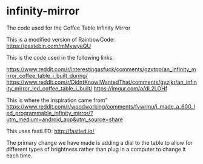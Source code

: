 # infinity-mirror
The code used for the Coffee Table Infinity Mirror

This is a modified version of RainbowCode:
https://pastebin.com/mMywyeQU

This is the code used in the following links:

https://www.reddit.com/r/interestingasfuck/comments/gzxtpp/an_infinity_mirror_coffee_table_i_built_during/
https://www.reddit.com/r/DidntKnowIWantedThat/comments/gyzjkr/an_infinity_mirror_led_coffee_table_i_built/
https://imgur.com/a/dL2LOHf

This is where the inspiration came from"
https://www.reddit.com/r/woodworking/comments/fvwrmu/i_made_a_600_led_programmable_infinity_mirror/?utm_medium=android_app&utm_source=share

This uses fastLED:
http://fastled.io/

The primary change we have made is adding a dial to the table to allow for different types of brightness rather than plug in a computer to change it each time.
